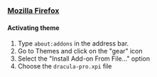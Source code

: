 ### [Mozilla Firefox](https://www.mozilla.org/en-US/firefox)

#### Activating theme

1. Type `about:addons` in the address bar.
2. Go to Themes and click on the "gear" icon
3. Select the "Install Add-on From File..." option
4. Choose the `dracula-pro.xpi` file